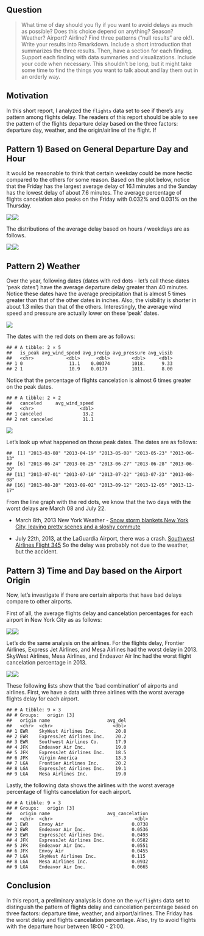 ## Question

> What time of day should you fly if you want to avoid delays as much as
> possible? Does this choice depend on anything? Season? Weather?
> Airport? Airline? Find three patterns (“null results” are ok!). Write
> your results into Rmarkdown. Include a short introduction that
> summarizes the three results. Then, have a section for each finding.
> Support each finding with data summaries and visualizations. Include
> your code when necessary. This shouldn’t be long, but it might take
> some time to find the things you want to talk about and lay them out
> in an orderly way.

## Motivation

In this short report, I analyzed the `flights` data set to see if
there’s any pattern among flights delay. The readers of this report
should be able to see the pattern of the flights departure delay based
on the three factors: departure day, weather, and the origin/airline of
the flight. If

## Pattern 1) Based on General Departure Day and Hour

It would be reasonable to think that certain weekday could be more
hectic compared to the others for some reason. Based on the plot below,
notice that the Friday has the largest average delay of 16.1 minutes and
the Sunday has the lowest delay of about 7.6 minutes. The average
percentage of flights cancelation also peaks on the Friday with 0.032%
and 0.031% on the Thursday.

![](433-hw2_files/figure-markdown_github/unnamed-chunk-3-1.png)![](433-hw2_files/figure-markdown_github/unnamed-chunk-3-2.png)

The distributions of the average delay based on hours / weekdays are as
follows.

![](433-hw2_files/figure-markdown_github/unnamed-chunk-4-1.png)![](433-hw2_files/figure-markdown_github/unnamed-chunk-4-2.png)

## Pattern 2) Weather

Over the year, following dates (dates with red dots - let’s call these
dates ‘peak dates’) have the average departure delay greater than 40
minutes. Notice these dates have the average precipitation that is
almost 5 times greater than that of the other dates in inches. Also, the
visibility is shorter in about 1.3 miles than that of the others.
Interestingly, the average wind speed and pressure are actually lower on
these ‘peak’ dates.

![](433-hw2_files/figure-markdown_github/unnamed-chunk-5-1.png)

The dates with the red dots on them are as follows:

    ## # A tibble: 2 × 5
    ##   is_peak avg_wind_speed avg_precip avg_pressure avg_visib
    ##   <chr>            <dbl>      <dbl>        <dbl>     <dbl>
    ## 1 0                 11.1    0.00374        1018.      9.33
    ## 2 1                 10.9    0.0179         1011.      8.00

Notice that the percentage of flights cancelation is almost 6 times
greater on the peak dates.

    ## # A tibble: 2 × 2
    ##   canceled     avg_wind_speed
    ##   <chr>                 <dbl>
    ## 1 canceled               13.2
    ## 2 not canceled           11.1

![](433-hw2_files/figure-markdown_github/unnamed-chunk-8-1.png)

Let’s look up what happened on those peak dates. The dates are as
follows:

    ##  [1] "2013-03-08" "2013-04-19" "2013-05-08" "2013-05-23" "2013-06-13"
    ##  [6] "2013-06-24" "2013-06-25" "2013-06-27" "2013-06-28" "2013-06-30"
    ## [11] "2013-07-01" "2013-07-10" "2013-07-22" "2013-07-23" "2013-08-08"
    ## [16] "2013-08-28" "2013-09-02" "2013-09-12" "2013-12-05" "2013-12-17"

From the line graph with the red dots, we know that the two days with
the worst delays are March 08 and July 22.

-   March 8th, 2013 New York Weather - [Snow storm blankets New York
    City, leaving pretty scenes and a sloshy
    commute](https://www.nbcnews.com/news/photo/snow-storm-blankets-new-york-city-leaving-pretty-scenes-sloshy-flna1c8776255)

-   July 22th, 2013, at the LaGuardia Airport, there was a crash.
    [Southwest Airlines Flight
    345](https://en.wikipedia.org/wiki/Southwest_Airlines_Flight_345#:~:text=On%20July%2022%2C%202013%2C%20the,a%20result%20of%20the%20accident.&text=IATA%20flight%20No.&text=ICAO%20flight%20No.)
    So the delay was probably not due to the weather, but the accident.

## Pattern 3) Time and Day based on the Airport Origin

Now, let’s investigate if there are certain airports that have bad
delays compare to other airports.

First of all, the average flights delay and cancelation percentages for
each airport in New York City as as follows:

![](433-hw2_files/figure-markdown_github/unnamed-chunk-10-1.png)![](433-hw2_files/figure-markdown_github/unnamed-chunk-10-2.png)

Let’s do the same analysis on the airlines. For the flights delay,
Frontier Airlines, Express Jet Airlines, and Mesa Airlines had the worst
delay in 2013. SkyWest Airlines, Mesa Airlines, and Endeavor Air Inc had
the worst flight cancelation percentage in 2013.

![](433-hw2_files/figure-markdown_github/unnamed-chunk-11-1.png)![](433-hw2_files/figure-markdown_github/unnamed-chunk-11-2.png)

These following lists show that the ‘bad combination’ of airports and
airlines. First, we have a data with three airlines with the worst
average flights delay for each airport.

    ## # A tibble: 9 × 3
    ## # Groups:   origin [3]
    ##   origin name                     avg_del
    ##   <chr>  <chr>                      <dbl>
    ## 1 EWR    SkyWest Airlines Inc.       20.8
    ## 2 EWR    ExpressJet Airlines Inc.    20.2
    ## 3 EWR    Southwest Airlines Co.      17.9
    ## 4 JFK    Endeavor Air Inc.           19.0
    ## 5 JFK    ExpressJet Airlines Inc.    18.5
    ## 6 JFK    Virgin America              13.3
    ## 7 LGA    Frontier Airlines Inc.      20.2
    ## 8 LGA    ExpressJet Airlines Inc.    19.1
    ## 9 LGA    Mesa Airlines Inc.          19.0

Lastly, the following data shows the airlines with the worst average
percentage of flights cancelation for each airport.

    ## # A tibble: 9 × 3
    ## # Groups:   origin [3]
    ##   origin name                     avg_cancelation
    ##   <chr>  <chr>                              <dbl>
    ## 1 EWR    Envoy Air                         0.0738
    ## 2 EWR    Endeavor Air Inc.                 0.0536
    ## 3 EWR    ExpressJet Airlines Inc.          0.0493
    ## 4 JFK    ExpressJet Airlines Inc.          0.0582
    ## 5 JFK    Endeavor Air Inc.                 0.0551
    ## 6 JFK    Envoy Air                         0.0455
    ## 7 LGA    SkyWest Airlines Inc.             0.115 
    ## 8 LGA    Mesa Airlines Inc.                0.0932
    ## 9 LGA    Endeavor Air Inc.                 0.0665

## Conclusion

In this report, a preliminary analysis is done on the `nycflights` data
set to distinguish the pattern of flights delay and cancelation
percentage based on three factors: departure time, weather, and
airport/airlines. The Friday has the worst delay and flights cancelation
percentage. Also, try to avoid flights with the departure hour between
18:00 - 21:00.
